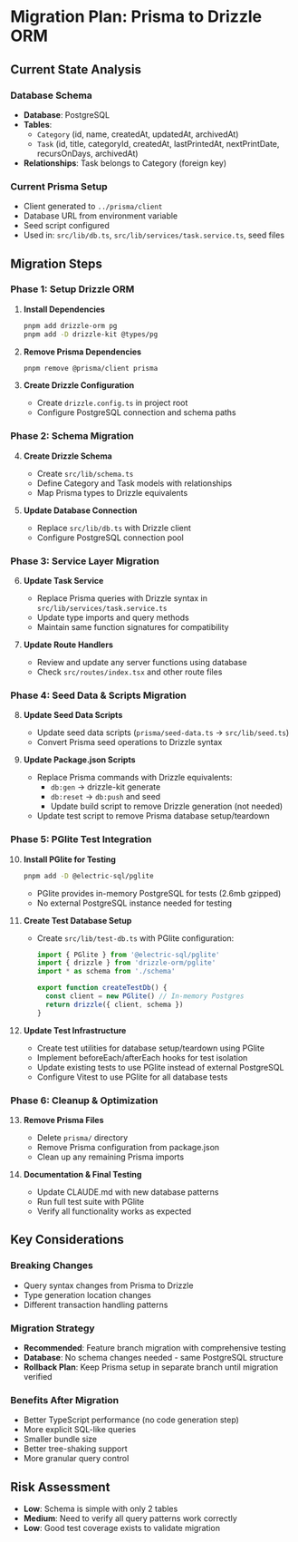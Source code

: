 # Migration Plan: Prisma to Drizzle ORM

## Current State Analysis

### Database Schema
- **Database**: PostgreSQL
- **Tables**: 
  - `Category` (id, name, createdAt, updatedAt, archivedAt)
  - `Task` (id, title, categoryId, createdAt, lastPrintedAt, nextPrintDate, recursOnDays, archivedAt)
- **Relationships**: Task belongs to Category (foreign key)

### Current Prisma Setup
- Client generated to `../prisma/client`
- Database URL from environment variable
- Seed script configured
- Used in: `src/lib/db.ts`, `src/lib/services/task.service.ts`, seed files

## Migration Steps

### Phase 1: Setup Drizzle ORM
1. **Install Dependencies**
   ```bash
   pnpm add drizzle-orm pg
   pnpm add -D drizzle-kit @types/pg
   ```

2. **Remove Prisma Dependencies**
   ```bash
   pnpm remove @prisma/client prisma
   ```

3. **Create Drizzle Configuration**
   - Create `drizzle.config.ts` in project root
   - Configure PostgreSQL connection and schema paths

### Phase 2: Schema Migration
4. **Create Drizzle Schema**
   - Create `src/lib/schema.ts`
   - Define Category and Task models with relationships
   - Map Prisma types to Drizzle equivalents

5. **Update Database Connection**
   - Replace `src/lib/db.ts` with Drizzle client
   - Configure PostgreSQL connection pool

### Phase 3: Service Layer Migration
6. **Update Task Service**
   - Replace Prisma queries with Drizzle syntax in `src/lib/services/task.service.ts`
   - Update type imports and query methods
   - Maintain same function signatures for compatibility

7. **Update Route Handlers**
   - Review and update any server functions using database
   - Check `src/routes/index.tsx` and other route files

### Phase 4: Seed Data & Scripts Migration
8. **Update Seed Data Scripts**
   - Update seed data scripts (`prisma/seed-data.ts` → `src/lib/seed.ts`)
   - Convert Prisma seed operations to Drizzle syntax

9. **Update Package.json Scripts**
   - Replace Prisma commands with Drizzle equivalents:
     - `db:gen` → drizzle-kit generate
     - `db:reset` → `db:push` and seed
     - Update build script to remove Drizzle generation (not needed)
   - Update test script to remove Prisma database setup/teardown

### Phase 5: PGlite Test Integration
10. **Install PGlite for Testing**
    ```bash
    pnpm add -D @electric-sql/pglite
    ```
    - PGlite provides in-memory PostgreSQL for tests (2.6mb gzipped)
    - No external PostgreSQL instance needed for testing

11. **Create Test Database Setup**
    - Create `src/lib/test-db.ts` with PGlite configuration:
      ```typescript
      import { PGlite } from '@electric-sql/pglite'
      import { drizzle } from 'drizzle-orm/pglite'
      import * as schema from './schema'
      
      export function createTestDb() {
        const client = new PGlite() // In-memory Postgres
        return drizzle({ client, schema })
      }
      ```

12. **Update Test Infrastructure**
    - Create test utilities for database setup/teardown using PGlite
    - Implement beforeEach/afterEach hooks for test isolation
    - Update existing tests to use PGlite instead of external PostgreSQL
    - Configure Vitest to use PGlite for all database tests

### Phase 6: Cleanup & Optimization
13. **Remove Prisma Files**
    - Delete `prisma/` directory
    - Remove Prisma configuration from package.json
    - Clean up any remaining Prisma imports

14. **Documentation & Final Testing**
    - Update CLAUDE.md with new database patterns
    - Run full test suite with PGlite
    - Verify all functionality works as expected

## Key Considerations

### Breaking Changes
- Query syntax changes from Prisma to Drizzle
- Type generation location changes
- Different transaction handling patterns

### Migration Strategy
- **Recommended**: Feature branch migration with comprehensive testing
- **Database**: No schema changes needed - same PostgreSQL structure
- **Rollback Plan**: Keep Prisma setup in separate branch until migration verified

### Benefits After Migration
- Better TypeScript performance (no code generation step)
- More explicit SQL-like queries
- Smaller bundle size
- Better tree-shaking support
- More granular query control

## Risk Assessment
- **Low**: Schema is simple with only 2 tables
- **Medium**: Need to verify all query patterns work correctly
- **Low**: Good test coverage exists to validate migration